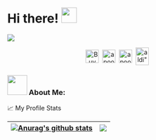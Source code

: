 # Hi there! <img src="https://github.com/TheDudeThatCode/TheDudeThatCode/blob/master/Assets/Hi.gif" width="35" />

![](https://camo.githubusercontent.com/992babdffd8c74a1502de375fbdf7e4d54773242/68747470733a2f2f6d656469612e67697068792e636f6d2f6d656469612f53576f536b4e36447854737a71494b4571762f67697068792e676966)

<p align="center">
<a href="https://www.instagram.com/_aldiii230"><img align="center" alt="Buy me a Coffee" width="30px" src="https://cdn.jsdelivr.net/npm/simple-icons@3.0.1/icons/instagram.svg" /></a>&nbsp;
<a href="https://facebook.com/aldivroh" target="blank"><img align="center" src="https://cdn.jsdelivr.net/npm/simple-icons@3.0.1/icons/facebook.svg" alt="apoorv__tyagi" height="30" width="30" /></a>&nbsp;
<a href="https://linkedin.com/in/muhammadaldi23" target="blank"><img align="center" src="https://cdn.jsdelivr.net/npm/simple-icons@3.0.1/icons/linkedin.svg" alt="apoorvtyagi" height="30" width="30" /></a>&nbsp;
<a href="http://discord.com/users/ybrap" target="blank"><img align="center" src="https://cdn.jsdelivr.net/npm/simple-icons@3.0.1/icons/discord.svg" alt=aldi" height="40" width="30" /></a>&nbsp;
</p>

### <img src="https://github.com/TheDudeThatCode/TheDudeThatCode/blob/master/Assets/Developer.gif" width="45" /> About Me: ###

📈 My Profile Stats

| <a href="https://github.com/anuraghazra/github-readme-stats"><img align="center" src="https://github-readme-stats.vercel.app/api?username=indomieee&show_icons=true&include_all_commits=true&theme=buefy&hide_border=true" alt="Anurag's github stats" /></a> | <a href="https://github.com/anuraghazra/github-readme-stats"><img align="center" src="https://github-readme-stats.vercel.app/api/top-langs/?username=indomieee&layout=compact&theme=buefy&hide_border=true" /></a> |
| ------------- | ------------- |




